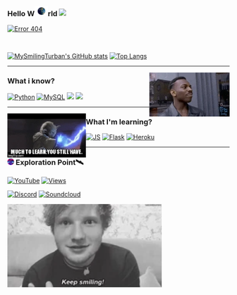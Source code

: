 ### Hello W<img src="/gifs/EarthGIF.gif" width="30px">rld <img src="https://raw.githubusercontent.com/MartinHeinz/MartinHeinz/master/wave.gif" width="30px"> 

[![](https://img.shields.io/badge/Error404-Brain%20not%20found%20🧠-informational?style=plastic&logo=appveyor&logoColor=white&color=brightgreen 'Error 404')]()

<br/>

[![MySmilingTurban's GitHub stats](https://github-readme-stats.vercel.app/api?username=MySmilingTurban&hide_border=true&show_icons=true&theme=vision-friendly-dark)]()
[![Top Langs](https://github-readme-stats.vercel.app/api/top-langs/?username=MySmilingTurban&hide_border=true&show_icons=true&theme=vision-friendly-dark)]()

---
<img src='/gifs/think.gif' align='right' height='100'>

### What i know?

[![Python](https://img.shields.io/badge/Python-14354C?style=for-the-badge&logo=python&logoColor=white)]()
[![MySQL](https://img.shields.io/badge/MySQL-00000F?style=for-the-badge&logo=mysql&logoColor=white)]()
[![](https://img.shields.io/badge/HTML5-E34F26?style=for-the-badge&logo=html5&logoColor=white)]()
[![](https://img.shields.io/badge/CSS3-1572B6?style=for-the-badge&logo=css3&logoColor=white)]()

---
<img src='/gifs/learn.gif' align='left' height='100'>

### What I'm learning?

[![JS](https://img.shields.io/badge/JavaScript-F7DF1E?style=for-the-badge&logo=javascript&logoColor=black)]()
[![Flask](https://img.shields.io/badge/Flask-000000?style=for-the-badge&logo=flask&logoColor=white)]()
[![Heroku](https://img.shields.io/badge/Heroku-430098?style=for-the-badge&logo=heroku&logoColor=white)]()


---

### <img src='/Eyes.svg' width='15'> Exploration Point🛰

[![YouTube](https://img.shields.io/youtube/channel/subscribers/UCLOFtfd3WgqudTGxQn0AQEg?color=red&logo=youtube&style=for-the-badge&labelColor=d60202)](https://www.youtube.com/c/GurmeharSinghKhalsa)
[![Views](https://img.shields.io/youtube/channel/views/UCLOFtfd3WgqudTGxQn0AQEg?color=blue&label=View%20count&logo=youtube&style=for-the-badge&labelColor=0b689d)](https://www.youtube.com/c/GurmeharSinghKhalsa)

[![Discord](https://img.shields.io/discord/770349380942692352?color=7289da&label=Discord&logo=discord&style=for-the-badge)](https://discord.gg/rx8qU7fCgk)
[![Soundcloud](https://img.shields.io/badge/SoundCloud-FF3300?style=for-the-badge&logo=soundcloud&logoColor=white)](https://soundcloud.com/blissfulkirtan)

<img src='/gifs/keepsmiling.gif' width='350'>
